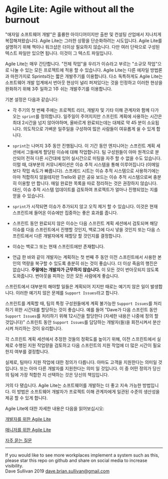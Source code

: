 # Agile Lite: Agile without all the burnout

"애자일 소프트웨어 개발"은 훌륭한 아이디어이지만 출판 및 컨설팅 산업에서 지나치게 복잡해져왔습니다. Agile Lite는 그러한 상황을 단순화하려는 시도입니다. Agile Lite를 설명하기 위해 책이나 워크샵은 더이상 필요하지 않습니다. 다만 여러 단락으로 구성된 텍스트 파일만 있으면 됩니다. 이것이 그 텍스트 파일입니다.

Agile Lite는 매우 간단합니다. "전체 작업"을 우리가 이슈라고 부르는 "소규모 작업"으로 나눌 수 있는 모든 프로젝트에 적용 할 수 있습니다. Agile Lite는 다른 에자일 방법론과 마찬가지로 Sprints라는 짧은 개발주기를 이용합니다. 다소 독특하게도 Agile Lite는 소프트웨어 개발 업계에서 번아웃 현상이 널리 퍼져있다는 것을 인정하고 이러한 현상을 완화하기 위해 3주 일하고 1주 쉬는 개발주기를 이용합니다.

기본 설정은 다음과 같습니다:

* 각 주기의 첫 번째 주에는 프로젝트 리더, 개발자 및 기타 이해 관계자와 함께 다가오는 `sprint`를 정의합니다. 일주일이 주어지지만 스프린트 계획에 사용하는 시간은 최대 2시간을 넘지 않아야하며, 올바르게 완료되는데는 대체로 약 45 분이 소요됩니다. 의도적으로 가벼운 일주일을 구성하여 많은 사람들이 여유롭게 쉴 수 있게 합니다.

* `sprint`는 나머지 3주 동안 진행됩니다. 이 기간 동안 엔지니어는 스프린트 계획 세션에서 그들에게 할당된 이슈에 대해 작업합니다. 팀 구성원들이 아마 원격으로 분산되어 전혀 다른 시간대에 있어 실시간으로 미팅을 자주 할 수 없을 수도 있습니다. 이럴 때, 대부분의 커뮤니케이션은 이슈 추적 시스템을 통해 이루어집니다 (이메일보다 작업 속도가 빠릅니다). 스프레드 시트는 이슈 추적 시스템으로 사용하기에는 아마 적합하지 않을테지만 Trello와 같은 공유 보드는 이슈 추적 시스템으로써 충분히 이용할 만 합니다. 매일 완료한 목록을 따로 정리하는 것은 권장하지 않습니다. 대신, 이슈 추적 시스템 업데이트를 검토하여 프로젝트가 얼마나 진행되었는 지를 얻을 수 있습니다.

* `sprint`가 시작되면 이슈가 추가되지 않고 오직 제거 할 수 있습니다. 이것은 현재 스프린트에 들어온 이슈에만 집중하는 좋은 효과를 줍니다.

* 스프린트 동안 완료되지 않은 이슈는 다음 스프린트 계획 세션에서 검토되며 해당 이슈를 다음 스프린트에서 진행할 것인지, 백로그에 다시 넣을 것인지 또는 다음 스프린트에서 다른 개발자에게 재할당 할 것인지를 결정합니다.

* 이슈는 백로그 또는 현재 스프린트에만 존재합니다.

* 언급 한 바와 같이 개발자는 계획하는 첫 번째 주 동안 이전 스프린트에서 사용한 본인의 역량을 복구할 수 있도록 충분히 쉬는 것이 좋습니다. 더 이상 죽음의 행진은 없습니다. **주말에는 개발자가 근무하지 않습니다.** 이 모든 것이 번아웃되지 않도록 도와줍니다. 번아웃을 피하는 것은 모든 사람에게 좋습니다.

스프린트에서 대부분의 해야할 일들은 계획되어 지지만 때로는 예기치 않은 일이 발생합니다. 이러한 예기치 않은 문제를 `Support Issues`라고 합니다.

스프린트를 계획할 때, 팀의 특정 구성원들에게 계획 불가능한 `Support Issues`를 처리하기 위한 시간대를 할당하는 것이 좋습니다. 예를 들어 "Dave가 다음 스프린트 동안 `Support Issues`를 처리하기 위해 12시간을 할당한다 (자세한 내용은 나중에 정의 할 것입니다)" 스프린트 동안 `Support Issues`를 담당하는 개발자(들)을 회전시켜서 분산시켜 처리하는 것이 유리합니다.

각 스프린트 계획 세션에서 추정한 것들의 정확도를 높이기 위해, 이전 스프린트에서 실제로 수행된 지원 작업량을 검토하고 다음 스프린트의 지원 작업에 더 많은 시간이 필요한지 여부를 결정합니다.

실제로, 팀마다 지원 작업에 대한 정의가 다릅니다. 아마도 고객을 지원한다는 의미일 것입니다. 또는 아마 다른 개발자를 지원한다는 의미 일 것입니다. 이 중 어떤 정의가 당신의 팀에 가장 적합한 지 선택하는 것은 당신의 책임입니다.

거의 다 됐습니다. Agile Lite는 소프트웨어를 개발하는 더 좋고 지속 가능한 방법입니다. 이 방법은 소프트웨어 개발자가 프로젝트 이해 관계자에게 일관된 수준의 생산성을 제공 할 수 있게 합니다.

Agile Lite에 대한 자세한 내용은 다음을 읽어보십시오:

[개발자를 위한 Agile Lite](korean/agile_lite_for_developers.md)

[매니저를 위한 Agile Lite](korean/agile_lite_for_managers.md)

[자주 묻는 질문](korean/faq.md)


---
If you would like to see more workplaces implement a system such as this, please star this repo on github and share on social media to increase visibility.  
Dave Sullivan 2019 dave.brian.sullivan@gmail.com
